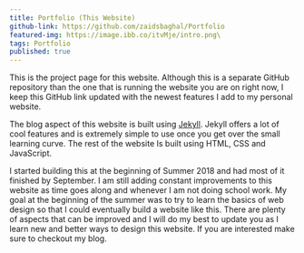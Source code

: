```yaml
---
title: Portfolio (This Website)
github-link: https://github.com/zaidsbaghal/Portfolio
featured-img: https://image.ibb.co/itvMje/intro.png\
tags: Portfolio
published: true
---
```


This is the project page for this website. Although this is a separate GitHub repository than the one that is running the website you are on right now, I keep this GitHub link updated with the newest features I add to my personal website. 

The blog aspect of this website is built using [Jekyll](https://jekyllrb.com/). Jekyll offers a lot of cool features and is extremely simple to use once you get over the small learning curve. The rest of the website Is built using HTML, CSS and JavaScript. 

I started building this at the beginning of Summer 2018 and had most of it finished by September. 
I am still adding constant improvements to this website as time goes along and whenever I am not doing school work. 
My goal at the beginning of the summer was to try to learn the basics of web design so that I could eventually build a 
website like this. There are plenty of aspects that can be improved and I will do my best to update you as I learn new and better ways to design this website. 
If you are interested make sure to checkout my blog. 